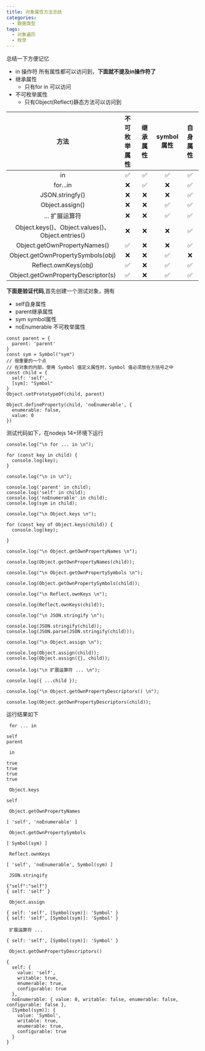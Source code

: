 ```yaml
---
title: 对象属性方法总结
categories: 
  - 数据类型
tags: 
  - 对象遍历
  - 枚举
---
```


总结一下方便记忆

- in 操作符 所有属性都可以访问到，**下面就不提及in操作符了**
- 继承属性
  - 只有for in 可以访问
- 不可枚举属性
  - 只有Object(Reflect)静态方法可以访问到

|                       方法                       | 不可枚举属性 | 继承属性 | symbol属性 | 自身属性 |
| :----------------------------------------------: | :----------: | :------: | :--------: | :------: |
|                        in                        |      ✅       |    ✅     |     ✅      |    ✅     |
|                     for...in                     |      ❌       |    ✅     |     ❌      |    ✅     |
|                 JSON.stringfy()                  |      ❌       |    ❌     |     ❌      |    ✅     |
|                 Object.assign()                  |      ❌       |    ❌     |     ✅      |    ✅     |
|                  ... 扩展运算符                    |      ❌       |    ❌     |     ✅      |    ✅     |
| Object.keys()、Object.values()、Object.entries()  |      ❌       |    ❌     |     ❌      |    ✅     |
|           Object.getOwnPropertyNames()           |      ✅       |    ❌     |     ❌      |    ✅     |
|        Object.getOwnPropertySymbols(obj)         |      ❌       |    ❌     |     ✅      |    ❌     |
|               Reflect.ownKeys(obj)               |      ✅       |    ❌     |     ✅      |    ✅     |
|        Object.getOwnPropertyDescriptor(s)        |      ✅       |    ❌     |     ✅      |    ✅     |

<style>
table th:nth-of-type(1){
  width: 40%;
}
table th:nth-of-type(2){
width: 15%;
}
table th:nth-of-type(3){
width: 15%;
}
table th:nth-of-type(4){
width: 15%;
}
table th:nth-of-type(5){
width: 15%;
}
</style>
**下面是验证代码**,首先创建一个测试对象，拥有

- self自身属性
- parent继承属性
- sym symbol属性
- noEnumerable 不可枚举属性

```
const parent = {
  parent: 'parent'
}
const sym = Symbol("sym")
// 很重要的一个点
// 在对象的内部，使用 Symbol 值定义属性时，Symbol 值必须放在方括号之中
const child = {
  self: 'self',
  [sym]: "Symbol"
}
Object.setPrototypeOf(child, parent)

Object.defineProperty(child, 'noEnumerable', {
  enumerable: false,
  value: 0
})
```

测试代码如下，在nodejs 14+环境下运行

```
console.log("\n for ... in \n");

for (const key in child) {
  console.log(key);
}

console.log("\n in \n");

console.log('parent' in child);
console.log('self' in child);
console.log('noEnumerable' in child);
console.log(sym in child);

console.log("\n Object.keys \n");

for (const key of Object.keys(child)) {
  console.log(key);
  
}

console.log("\n Object.getOwnPropertyNames \n");

console.log(Object.getOwnPropertyNames(child));

console.log("\n Object.getOwnPropertySymbols \n");

console.log(Object.getOwnPropertySymbols(child));

console.log("\n Reflect.ownKeys \n");

console.log(Reflect.ownKeys(child));

console.log("\n JSON.stringify \n");

console.log(JSON.stringify(child));
console.log(JSON.parse(JSON.stringify(child)));

console.log("\n Object.assign \n");

console.log(Object.assign(child));
console.log(Object.assign({}, child));

console.log("\n 扩展运算符 ... \n");

console.log({ ...child });

console.log("\n Object.getOwnPropertyDescriptors() \n");

console.log(Object.getOwnPropertyDescriptors(child));
```

运行结果如下

```
 for ... in 

self
parent

 in 

true
true
true
true

 Object.keys 

self

 Object.getOwnPropertyNames 

[ 'self', 'noEnumerable' ]

 Object.getOwnPropertySymbols 

[ Symbol(sym) ]

 Reflect.ownKeys 

[ 'self', 'noEnumerable', Symbol(sym) ]

 JSON.stringify 

{"self":"self"}
{ self: 'self' }

 Object.assign 

{ self: 'self', [Symbol(sym)]: 'Symbol' }
{ self: 'self', [Symbol(sym)]: 'Symbol' }

 扩展运算符 ... 

{ self: 'self', [Symbol(sym)]: 'Symbol' }

 Object.getOwnPropertyDescriptors() 

{
  self: {
    value: 'self',
    writable: true,
    enumerable: true,
    configurable: true
  },
  noEnumerable: { value: 0, writable: false, enumerable: false, configurable: false },
  [Symbol(sym)]: {
    value: 'Symbol',
    writable: true,
    enumerable: true,
    configurable: true
  }
}
```
